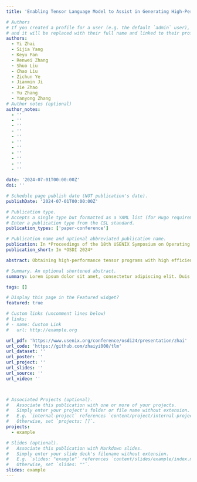 ```yaml
---
title: 'Enabling Tensor Language Model to Assist in Generating High-Performance Tensor Programs for Deep Learning'

# Authors
# If you created a profile for a user (e.g. the default `admin` user), write the username (folder name) here
# and it will be replaced with their full name and linked to their profile.
authors:
  - Yi Zhai
  - Sijia Yang
  - Keyu Pan
  - Renwei Zhang
  - Shuo Liu
  - Chao Liu 
  - Zichun Ye
  - Jianmin Ji
  - Jie Zhao
  - Yu Zhang
  - Yanyong Zhang
# Author notes (optional)
author_notes:
  - ''
  - ''
  - ''
  - ''
  - ''
  - ''
  - ''
  - ''
  - ''
  - ''
  - '' 

date: '2024-07-01T00:00:00Z'
doi: ''

# Schedule page publish date (NOT publication's date).
publishDate: '2024-07-01T00:00:00Z'

# Publication type.
# Accepts a single type but formatted as a YAML list (for Hugo requirements).
# Enter a publication type from the CSL standard.
publication_types: ['paper-conference']

# Publication name and optional abbreviated publication name.
publication: In *Proceedings of the 18th USENIX Symposium on Operating Systems Design and Implementation*
publication_short: In *OSDI 2024*

abstract: Obtaining high-performance tensor programs with high efficiency continues to be a substantial challenge. Approaches that favor efficiency typically limit their exploration space through heuristic constraints, which often lack generalizability. Conversely, approaches targeting high performance tend to create an expansive exploration space but employ ineffective exploration strategies.We propose a tensor program generation framework for deep learning applications. Its core idea involves maintaining an expansive space to ensure high performance while performing powerful exploration with the help of language models to generate tensor programs efficiently. We thus transform the tensor program exploration task into a language model generation task. To facilitate this, we explicitly design the language model-friendly tensor language that records decision information to represent tensor programs. During the compilation of target workloads, the tensor language model (TLM) combines knowledge from offline learning and previously made decisions to probabilistically sample the best decision in the current decision space. This approach allows more informed space exploration than random sampling commonly used in previously proposed approaches.Experimental results indicate that TLM excels in delivering both efficiency and performance. Compared to fully tuned Ansor/MetaSchedule, TLM matches their performance with a compilation speedup of 61×. Furthermore, when evaluated against Roller, with the same compilation time, TLM improves the performance by 2.25×.

# Summary. An optional shortened abstract.
summary: Lorem ipsum dolor sit amet, consectetur adipiscing elit. Duis posuere tellus ac convallis placerat. Proin tincidunt magna sed ex sollicitudin condimentum.

tags: []

# Display this page in the Featured widget?
featured: true

# Custom links (uncomment lines below)
# links:
# - name: Custom Link
#   url: http://example.org

url_pdf: 'https://www.usenix.org/conference/osdi24/presentation/zhai'
url_code: 'https://github.com/zhaiyi000/tlm'
url_dataset: ''
url_poster: ''
url_project: ''
url_slides: ''
url_source: ''
url_video: ''



# Associated Projects (optional).
#   Associate this publication with one or more of your projects.
#   Simply enter your project's folder or file name without extension.
#   E.g. `internal-project` references `content/project/internal-project/index.md`.
#   Otherwise, set `projects: []`.
projects:
  - example

# Slides (optional).
#   Associate this publication with Markdown slides.
#   Simply enter your slide deck's filename without extension.
#   E.g. `slides: "example"` references `content/slides/example/index.md`.
#   Otherwise, set `slides: ""`.
slides: example
---
```


<!-- {{% callout note %}}
Click the _Cite_ button above to demo the feature to enable visitors to import publication metadata into their reference management software.
{{% /callout %}}

{{% callout note %}}
Create your slides in Markdown - click the _Slides_ button to check out the example.
{{% /callout %}}

Add the publication's **full text** or **supplementary notes** here. You can use rich formatting such as including [code, math, and images](https://docs.hugoblox.com/content/writing-markdown-latex/). -->
